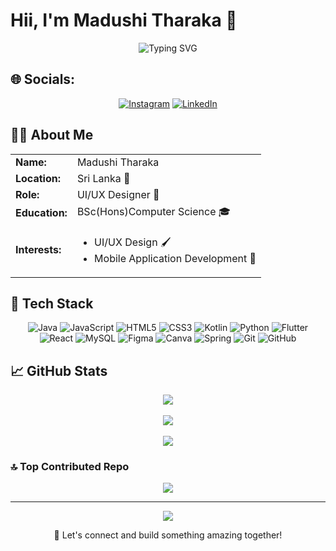 # Hii, I'm Madushi Tharaka 👋
<div align="center">
  <img src="https://readme-typing-svg.herokuapp.com?font=Fira+Code&pause=1000&color=2D9EF0&center=true&vCenter=true&width=435&lines=UI/UX+Designer;Mobile+Application+Developer;Full+Stack+Developer;" alt="Typing SVG" />
</div>

## 🌐 Socials:
<div align="Center">
  
[![Instagram](https://img.shields.io/badge/Instagram-%23E4405F.svg?logo=Instagram&logoColor=white)](https://www.instagram.com/madushi.tharaka/) [![LinkedIn](https://img.shields.io/badge/LinkedIn-%230077B5.svg?logo=linkedin&logoColor=white)](https://www.linkedin.com/in/madushi-tharaka/) 
</div>

## 👨‍💻 About Me 

<table>
  <tr>
    <td><strong>Name:</strong></td>
    <td>Madushi Tharaka</td>
  </tr>
  <tr>
    <td><strong>Location:</strong></td>
    <td>Sri Lanka 📍</td>
  </tr>
  <tr>
    <td><strong>Role:</strong></td>
    <td>UI/UX Designer 🎨</td>
  </tr>
  <tr>
    <td><strong>Education:</strong></td>
    <td>BSc(Hons)Computer Science 🎓</td>
  </tr>
  <tr>
    <td><strong>Interests:</strong></td>
    <td>
      <ul>
        <li>UI/UX Design 🖌️</li>
        <li>Mobile Application Development 📱</li>
      </ul>
    </td>
  </tr>
</table>

## 🚀 Tech Stack

<div align="center">

![Java](https://img.shields.io/badge/java-%23ED8B00.svg?style=for-the-badge&logo=openjdk&logoColor=white) ![JavaScript](https://img.shields.io/badge/javascript-%23323330.svg?style=for-the-badge&logo=javascript&logoColor=%23F7DF1E) ![HTML5](https://img.shields.io/badge/html5-%23E34F26.svg?style=for-the-badge&logo=html5&logoColor=white) ![CSS3](https://img.shields.io/badge/css3-%231572B6.svg?style=for-the-badge&logo=css3&logoColor=white) ![Kotlin](https://img.shields.io/badge/kotlin-%237F52FF.svg?style=for-the-badge&logo=kotlin&logoColor=white) ![Python](https://img.shields.io/badge/python-3670A0?style=for-the-badge&logo=python&logoColor=ffdd54) ![Flutter](https://img.shields.io/badge/Flutter-%2302569B.svg?style=for-the-badge&logo=Flutter&logoColor=white) ![React](https://img.shields.io/badge/react-%2320232a.svg?style=for-the-badge&logo=react&logoColor=%2361DAFB) ![MySQL](https://img.shields.io/badge/mysql-4479A1.svg?style=for-the-badge&logo=mysql&logoColor=white) ![Figma](https://img.shields.io/badge/figma-%23F24E1E.svg?style=for-the-badge&logo=figma&logoColor=white) ![Canva](https://img.shields.io/badge/Canva-%2300C4CC.svg?style=for-the-badge&logo=Canva&logoColor=white) ![Spring](https://img.shields.io/badge/spring-%236DB33F.svg?style=for-the-badge&logo=spring&logoColor=white) ![Git](https://img.shields.io/badge/git-%23F05033.svg?style=for-the-badge&logo=git&logoColor=white) ![GitHub](https://img.shields.io/badge/github-%23121011.svg?style=for-the-badge&logo=github&logoColor=white)
</div>


  
## 📈 GitHub Stats
<div align="center">

![](https://github-readme-stats.vercel.app/api?username=madu-dp&theme=dracula&hide_border=false&include_all_commits=true&count_private=true)<br/><br/>
![](https://github-readme-streak-stats.herokuapp.com/?user=madu-dp&theme=dracula&hide_border=false)<br/><br/>
![](https://github-readme-stats.vercel.app/api/top-langs/?username=madu-dp&theme=dracula&hide_border=false&include_all_commits=true&count_private=true&layout=compact)

</div>

### 🔝 Top Contributed Repo
<div align="center">
  
![](https://github-contributor-stats.vercel.app/api?username=madu-dp&limit=5&theme=dracula&combine_all_yearly_contributions=true)

---
[![](https://visitcount.itsvg.in/api?id=madu-dp&icon=5&color=0)](https://visitcount.itsvg.in)

<!-- Proudly created with GPRM ( https://gprm.itsvg.in ) -->
  
  💬 Let's connect and build something amazing together!
  </div>
</div>
